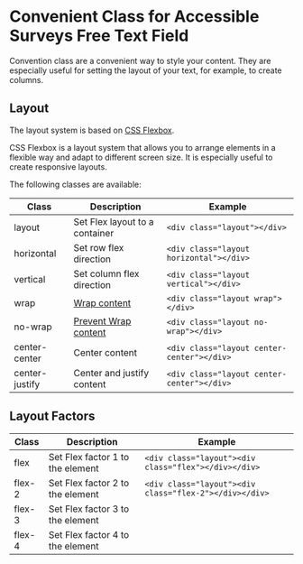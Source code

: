 # Convenient Class for Accessible Surveys Free Text Field

Convention class are a convenient way to style your content. They are especially useful for setting the layout of your text, for example, to create columns.

## Layout

The layout system is based on [CSS Flexbox](https://developer.mozilla.org/en-US/docs/Web/CSS/CSS_Flexible_Box_Layout/Basic_Concepts_of_Flexbox). 

CSS Flexbox is a layout system that allows you to arrange elements in a flexible way and adapt to different screen size. It is especially useful to create responsive layouts.

The following classes are available:

| Class | Description | Example     |
| ----- | ----------- | ----------- |
| layout | Set Flex layout to a container | `<div class="layout"></div>` |
| horizontal | Set row flex direction | `<div class="layout horizontal"></div>` |
| vertical | Set column flex direction | `<div class="layout vertical"></div>` |
| wrap | [Wrap content](https://developer.mozilla.org/en-US/docs/Web/CSS/CSS_Flexible_Box_Layout/Basic_Concepts_of_Flexbox#multi-line_flex_containers_with_flex-wrap)  | `<div class="layout wrap"></div>` |
| no-wrap | [Prevent Wrap content](https://developer.mozilla.org/en-US/docs/Web/CSS/CSS_Flexible_Box_Layout/Basic_Concepts_of_Flexbox#multi-line_flex_containers_with_flex-wrap)  | `<div class="layout no-wrap"></div>` |
| center-center | Center content | `<div class="layout center-center"></div>` |
| center-justify | Center and justify content | `<div class="layout center-center"></div>` |


## Layout Factors

| Class | Description | Example     |
| ----- | ----------- | ----------- |
| flex | Set Flex factor 1 to the element | `<div class="layout"><div class="flex"></div></div>` |
| flex-2 | Set Flex factor 2 to the element | `<div class="layout"><div class="flex-2"></div></div>` |
| flex-3 | Set Flex factor 3 to the element | |
| flex-4 | Set Flex factor 4 to the element | |
